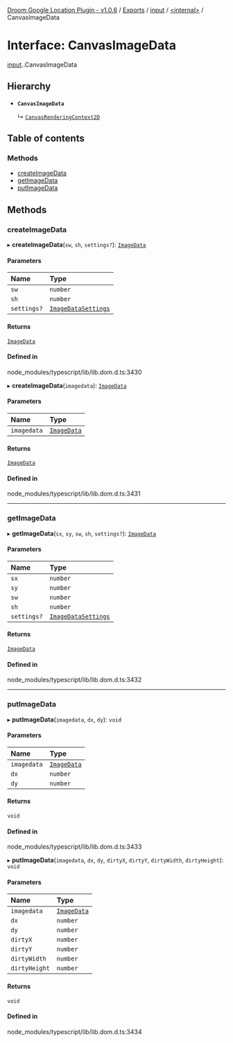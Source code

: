 [Droom Google Location Plugin - v1.0.6](../README.md) / [Exports](../modules.md) / [input](../modules/input.md) / [<internal\>](../modules/input._internal_.md) / CanvasImageData

# Interface: CanvasImageData

[input](../modules/input.md).[<internal>](../modules/input._internal_.md).CanvasImageData

## Hierarchy

- **`CanvasImageData`**

  ↳ [`CanvasRenderingContext2D`](input._internal_.CanvasRenderingContext2D.md)

## Table of contents

### Methods

- [createImageData](input._internal_.CanvasImageData.md#createimagedata)
- [getImageData](input._internal_.CanvasImageData.md#getimagedata)
- [putImageData](input._internal_.CanvasImageData.md#putimagedata)

## Methods

### createImageData

▸ **createImageData**(`sw`, `sh`, `settings?`): [`ImageData`](../modules/input._internal_.md#imagedata)

#### Parameters

| Name | Type |
| :------ | :------ |
| `sw` | `number` |
| `sh` | `number` |
| `settings?` | [`ImageDataSettings`](input._internal_.ImageDataSettings.md) |

#### Returns

[`ImageData`](../modules/input._internal_.md#imagedata)

#### Defined in

node_modules/typescript/lib/lib.dom.d.ts:3430

▸ **createImageData**(`imagedata`): [`ImageData`](../modules/input._internal_.md#imagedata)

#### Parameters

| Name | Type |
| :------ | :------ |
| `imagedata` | [`ImageData`](../modules/input._internal_.md#imagedata) |

#### Returns

[`ImageData`](../modules/input._internal_.md#imagedata)

#### Defined in

node_modules/typescript/lib/lib.dom.d.ts:3431

___

### getImageData

▸ **getImageData**(`sx`, `sy`, `sw`, `sh`, `settings?`): [`ImageData`](../modules/input._internal_.md#imagedata)

#### Parameters

| Name | Type |
| :------ | :------ |
| `sx` | `number` |
| `sy` | `number` |
| `sw` | `number` |
| `sh` | `number` |
| `settings?` | [`ImageDataSettings`](input._internal_.ImageDataSettings.md) |

#### Returns

[`ImageData`](../modules/input._internal_.md#imagedata)

#### Defined in

node_modules/typescript/lib/lib.dom.d.ts:3432

___

### putImageData

▸ **putImageData**(`imagedata`, `dx`, `dy`): `void`

#### Parameters

| Name | Type |
| :------ | :------ |
| `imagedata` | [`ImageData`](../modules/input._internal_.md#imagedata) |
| `dx` | `number` |
| `dy` | `number` |

#### Returns

`void`

#### Defined in

node_modules/typescript/lib/lib.dom.d.ts:3433

▸ **putImageData**(`imagedata`, `dx`, `dy`, `dirtyX`, `dirtyY`, `dirtyWidth`, `dirtyHeight`): `void`

#### Parameters

| Name | Type |
| :------ | :------ |
| `imagedata` | [`ImageData`](../modules/input._internal_.md#imagedata) |
| `dx` | `number` |
| `dy` | `number` |
| `dirtyX` | `number` |
| `dirtyY` | `number` |
| `dirtyWidth` | `number` |
| `dirtyHeight` | `number` |

#### Returns

`void`

#### Defined in

node_modules/typescript/lib/lib.dom.d.ts:3434
